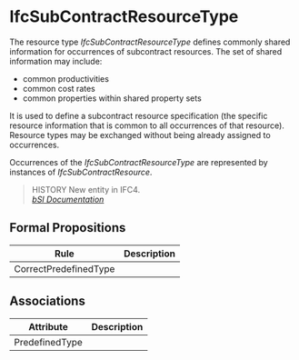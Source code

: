 IfcSubContractResourceType
==========================
The resource type _IfcSubContractResourceType_ defines commonly shared
information for occurrences of subcontract resources. The set of shared
information may include:  
  
* common productivities  
* common cost rates  
* common properties within shared property sets  
  
It is used to define a subcontract resource specification (the specific
resource information that is common to all occurrences of that resource).
Resource types may be exchanged without being already assigned to occurrences.  
  
Occurrences of the _IfcSubContractResourceType_ are represented by instances
of _IfcSubContractResource_.  
  
> HISTORY  New entity in IFC4.  
[ _bSI
Documentation_](https://standards.buildingsmart.org/IFC/DEV/IFC4_2/FINAL/HTML/schema/ifcconstructionmgmtdomain/lexical/ifcsubcontractresourcetype.htm)


Formal Propositions
-------------------
| Rule                  | Description   |
|-----------------------|---------------|
| CorrectPredefinedType |               |

Associations
------------
| Attribute      | Description   |
|----------------|---------------|
| PredefinedType |               |

